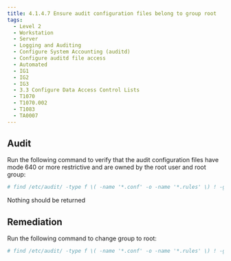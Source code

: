```yaml
---
title: 4.1.4.7 Ensure audit configuration files belong to group root
tags:
  - Level 2
  - Workstation
  - Server
  - Logging and Auditing
  - Configure System Accounting (auditd)
  - Configure auditd file access
  - Automated
  - IG1
  - IG2
  - IG3
  - 3.3 Configure Data Access Control Lists
  - T1070
  - T1070.002
  - T1083
  - TA0007
---
```


## Audit
Run the following command to verify that the audit configuration files have mode 640 or more restrictive and are owned by the root user and root group:
```bash
# find /etc/audit/ -type f \( -name '*.conf' -o -name '*.rules' \) ! -group root
```
Nothing should be returned

## Remediation
Run the following command to change group to root:
```bash
# find /etc/audit/ -type f \( -name '*.conf' -o -name '*.rules' \) ! -group root -exec chgrp root {} +
```

